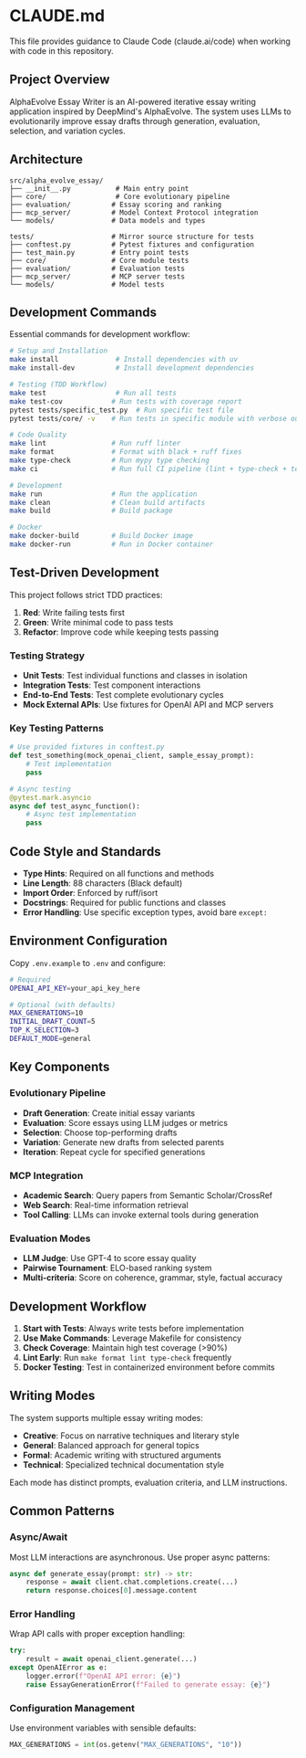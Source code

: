 # CLAUDE.md

This file provides guidance to Claude Code (claude.ai/code) when working with code in this repository.

## Project Overview

AlphaEvolve Essay Writer is an AI-powered iterative essay writing application inspired by DeepMind's AlphaEvolve. The system uses LLMs to evolutionarily improve essay drafts through generation, evaluation, selection, and variation cycles.

## Architecture

```
src/alpha_evolve_essay/
├── __init__.py           # Main entry point
├── core/                 # Core evolutionary pipeline
├── evaluation/          # Essay scoring and ranking
├── mcp_server/          # Model Context Protocol integration
└── models/              # Data models and types

tests/                   # Mirror source structure for tests
├── conftest.py          # Pytest fixtures and configuration
├── test_main.py         # Entry point tests
├── core/                # Core module tests
├── evaluation/          # Evaluation tests
├── mcp_server/          # MCP server tests
└── models/              # Model tests
```

## Development Commands

Essential commands for development workflow:

```bash
# Setup and Installation
make install              # Install dependencies with uv
make install-dev          # Install development dependencies

# Testing (TDD Workflow)
make test                 # Run all tests
make test-cov            # Run tests with coverage report
pytest tests/specific_test.py  # Run specific test file
pytest tests/core/ -v    # Run tests in specific module with verbose output

# Code Quality
make lint                # Run ruff linter
make format              # Format with black + ruff fixes  
make type-check          # Run mypy type checking
make ci                  # Run full CI pipeline (lint + type-check + test-cov)

# Development
make run                 # Run the application
make clean               # Clean build artifacts
make build               # Build package

# Docker
make docker-build        # Build Docker image
make docker-run          # Run in Docker container
```

## Test-Driven Development

This project follows strict TDD practices:

1. **Red**: Write failing tests first
2. **Green**: Write minimal code to pass tests  
3. **Refactor**: Improve code while keeping tests passing

### Testing Strategy

- **Unit Tests**: Test individual functions and classes in isolation
- **Integration Tests**: Test component interactions
- **End-to-End Tests**: Test complete evolutionary cycles
- **Mock External APIs**: Use fixtures for OpenAI API and MCP servers

### Key Testing Patterns

```python
# Use provided fixtures in conftest.py
def test_something(mock_openai_client, sample_essay_prompt):
    # Test implementation
    pass

# Async testing
@pytest.mark.asyncio
async def test_async_function():
    # Async test implementation
    pass
```

## Code Style and Standards

- **Type Hints**: Required on all functions and methods
- **Line Length**: 88 characters (Black default)
- **Import Order**: Enforced by ruff/isort
- **Docstrings**: Required for public functions and classes
- **Error Handling**: Use specific exception types, avoid bare `except:`

## Environment Configuration

Copy `.env.example` to `.env` and configure:

```bash
# Required
OPENAI_API_KEY=your_api_key_here

# Optional (with defaults)
MAX_GENERATIONS=10
INITIAL_DRAFT_COUNT=5
TOP_K_SELECTION=3
DEFAULT_MODE=general
```

## Key Components

### Evolutionary Pipeline
- **Draft Generation**: Create initial essay variants
- **Evaluation**: Score essays using LLM judges or metrics
- **Selection**: Choose top-performing drafts
- **Variation**: Generate new drafts from selected parents
- **Iteration**: Repeat cycle for specified generations

### MCP Integration
- **Academic Search**: Query papers from Semantic Scholar/CrossRef
- **Web Search**: Real-time information retrieval
- **Tool Calling**: LLMs can invoke external tools during generation

### Evaluation Modes
- **LLM Judge**: Use GPT-4 to score essay quality
- **Pairwise Tournament**: ELO-based ranking system
- **Multi-criteria**: Score on coherence, grammar, style, factual accuracy

## Development Workflow

1. **Start with Tests**: Always write tests before implementation
2. **Use Make Commands**: Leverage Makefile for consistency
3. **Check Coverage**: Maintain high test coverage (>90%)
4. **Lint Early**: Run `make format lint type-check` frequently
5. **Docker Testing**: Test in containerized environment before commits

## Writing Modes

The system supports multiple essay writing modes:

- **Creative**: Focus on narrative techniques and literary style
- **General**: Balanced approach for general topics
- **Formal**: Academic writing with structured arguments
- **Technical**: Specialized technical documentation style

Each mode has distinct prompts, evaluation criteria, and LLM instructions.

## Common Patterns

### Async/Await
Most LLM interactions are asynchronous. Use proper async patterns:

```python
async def generate_essay(prompt: str) -> str:
    response = await client.chat.completions.create(...)
    return response.choices[0].message.content
```

### Error Handling
Wrap API calls with proper exception handling:

```python
try:
    result = await openai_client.generate(...)
except OpenAIError as e:
    logger.error(f"OpenAI API error: {e}")
    raise EssayGenerationError(f"Failed to generate essay: {e}")
```

### Configuration Management
Use environment variables with sensible defaults:

```python
MAX_GENERATIONS = int(os.getenv("MAX_GENERATIONS", "10"))
```